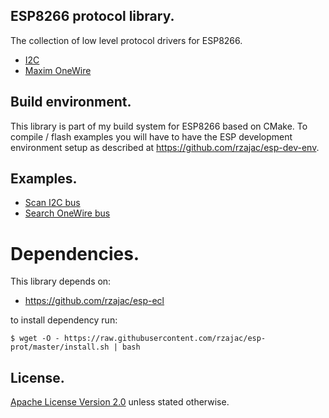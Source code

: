 ## ESP8266 protocol library.

The collection of low level protocol drivers for ESP8266.

- [I2C](src/esp_i2c)
- [Maxim OneWire](src/esp_ow)

## Build environment.

This library is part of my build system for ESP8266 based on CMake.
To compile / flash examples you will have to have the ESP development 
environment setup as described at https://github.com/rzajac/esp-dev-env.

## Examples.

- [Scan I2C bus](examples/i2c_scan)
- [Search OneWire bus](examples/ow_search)

# Dependencies.

This library depends on:

- https://github.com/rzajac/esp-ecl

to install dependency run:

```
$ wget -O - https://raw.githubusercontent.com/rzajac/esp-prot/master/install.sh | bash
```

## License.

[Apache License Version 2.0](LICENSE) unless stated otherwise.
